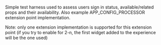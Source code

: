 Simple test harness used to assess users sign in status, available/related props and their availability. Also example APP_CONFIG_PROCESSOR extension point implementation.

Note: only one extension implementation is supported for this extension point (if you try to enable for 2-n, the first widget added to the experience will be the one used)
